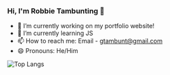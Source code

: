 ### Hi, I'm Robbie Tambunting 👋

<!--
**rtambunt/rtambunt** is a ✨ _special_ ✨ repository because its `README.md` (this file) appears on your GitHub profile.

Here are some ideas to get you started:


- 👯 I’m looking to collaborate on ...
- 🤔 I’m looking for help with ...
- 💬 Ask me about ...
- ⚡ Fun fact: ...
-->

- 🔭 I’m currently working on my portfolio website!
- 🌱 I’m currently learning JS
- 📫 How to reach me: Email - gtambunt@gmail.com
- 😄 Pronouns: He/Him

![Top Langs](https://github-readme-stats.vercel.app/api/top-langs/?username=rtambunt&theme=vue)

